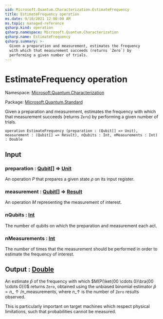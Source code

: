 ```yaml
---
uid: Microsoft.Quantum.Characterization.EstimateFrequency
title: EstimateFrequency operation
ms.date: 9/10/2021 12:00:00 AM
ms.topic: managed-reference
qsharp.kind: operation
qsharp.namespace: Microsoft.Quantum.Characterization
qsharp.name: EstimateFrequency
qsharp.summary: >-
  Given a preparation and measurement, estimates the frequency
  with which that measurement succeeds (returns `Zero`) by
  performing a given number of trials.
---
```


# EstimateFrequency operation

Namespace: [Microsoft.Quantum.Characterization](xref:Microsoft.Quantum.Characterization)

Package: [Microsoft.Quantum.Standard](https://nuget.org/packages/Microsoft.Quantum.Standard)


Given a preparation and measurement, estimates the frequencywith which that measurement succeeds (returns `Zero`) byperforming a given number of trials.

```qsharp
operation EstimateFrequency (preparation : (Qubit[] => Unit), measurement : (Qubit[] => Result), nQubits : Int, nMeasurements : Int) : Double
```


## Input

### preparation : [Qubit](xref:microsoft.quantum.qsharp.valueliterals#qubit-literals)[] => [Unit](xref:microsoft.quantum.qsharp.valueliterals#unit-literal) 

An operation $P$ that prepares a given state $\rho$ onits input register.


### measurement : [Qubit](xref:microsoft.quantum.qsharp.valueliterals#qubit-literals)[] => [Result](xref:microsoft.quantum.qsharp.valueliterals#result-literal) 

An operation $M$ representing the measurement of interest.


### nQubits : [Int](xref:microsoft.quantum.qsharp.valueliterals#int-literals)

The number of qubits on which the preparation and measurementeach act.


### nMeasurements : [Int](xref:microsoft.quantum.qsharp.valueliterals#int-literals)

The number of times that the measurement should be performedin order to estimate the frequency of interest.



## Output : [Double](xref:microsoft.quantum.qsharp.valueliterals#double-literals)

An estimate $\hat{p}$ of the frequency with which$M(P(\ket{00 \cdots 0}\bra{00 \cdots 0}))$ returns `Zero`,obtained using the unbiased binomial estimator $\hat{p} =n\_{\uparrow} / n\_{\text{measurements}}$, where $n\_{\uparrow}$ isthe number of `Zero` results observed.This is particularly important on target machines which respectphysical limitations, such that probabilities cannot be measured.